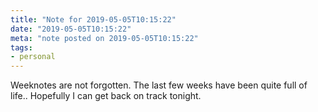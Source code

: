 ```yaml
---
title: "Note for 2019-05-05T10:15:22"
date: "2019-05-05T10:15:22"
meta: "note posted on 2019-05-05T10:15:22"
tags:
- personal
---
```

Weeknotes are not forgotten. The last few weeks have been quite full of life.. Hopefully I can get back on track tonight.
